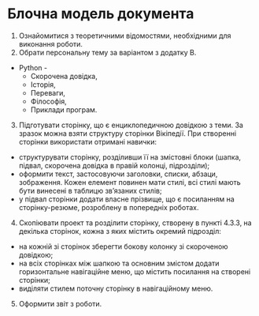 # Блочна модель документа

1. Ознайомитися з теоретичними відомостями, необхідними для виконання роботи.
2. Обрати персональну тему за варіантом з додатку В.

- Python -
  - Скорочена довідка,
  - Історія,
  - Переваги,
  - Філософія,
  - Приклади програм.

3. Підготувати сторінку, що є енциклопедичною довідкою з теми. За зразок можна взяти структуру сторінки Вікіпедії. При створенні сторінки використати отримані навички:

- структурувати сторінку, розділивши її на змістовні блоки (шапка, підвал, скорочена довідка в правій колонці, підрозділи);
- оформити текст, застосовуючи заголовки, списки, абзаци, зображення. Кожен елемент повинен мати стилі, всі стилі мають бути винесені в таблицю зв’язаних стилів;
- у підвал сторінки додати власне прізвище, що є посиланням на сторінку-резюме, розроблену в попередніх роботах.

4. Скопіювати проект та розділити сторінку, створену в пункті 4.3.3, на декілька сторінок, кожна з яких містить окремий підрозділ:

- на кожній зі сторінок зберегти бокову колонку зі скороченою довідкою;
- на всіх сторінках між шапкою та основним змістом додати горизонтальне навігаційне меню, що містить посилання на створені сторінки;
- виділяти стилем поточну сторінку в навігаційному меню.

5. Оформити звіт з роботи.
